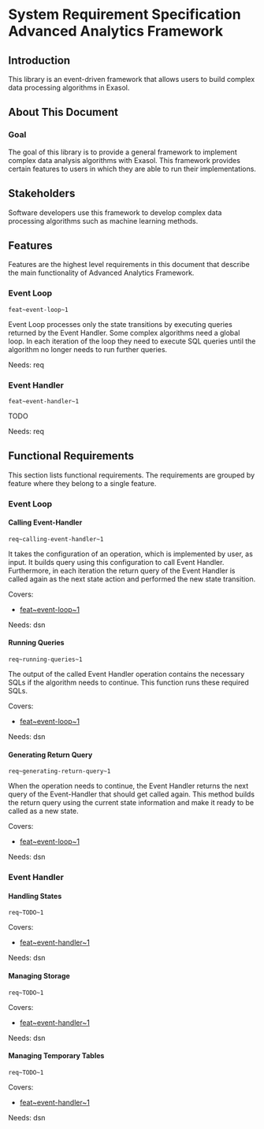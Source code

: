 # System Requirement Specification Advanced Analytics Framework

## Introduction

This library is an event-driven framework that allows users to build complex 
data processing algorithms in Exasol.


## About This Document

### Goal

The goal of this library is to provide a general framework to implement complex 
data analysis algorithms with Exasol. This framework provides certain features 
to users in which they are able to run their implementations.

## Stakeholders

Software developers use this framework to develop complex data processing 
algorithms such as machine learning methods.

## Features

Features are the highest level requirements in this document that describe the 
main functionality of Advanced Analytics Framework.

### Event Loop
`feat~event-loop~1`

Event Loop processes only the state transitions by executing queries returned by 
the Event Handler. Some complex algorithms need a global loop. In each iteration 
of the loop they need to execute SQL queries until the algorithm no longer 
needs to run further queries. 

Needs: req

### Event Handler
`feat~event-handler~1`

TODO

Needs: req


## Functional Requirements

This section lists functional requirements. The requirements are grouped by 
feature where they belong to a single feature.

### Event Loop

#### Calling Event-Handler
`req~calling-event-handler~1`

It takes the configuration of an operation, which is implemented by user, as 
input. It builds query using this configuration to call Event Handler. 
Furthermore, in each iteration the return query of the Event Handler is called 
again as the next state action and performed the new state transition. 

Covers:

* [feat~event-loop~1](#event-loop)

Needs: dsn


#### Running Queries
`req~running-queries~1`

The output of the called Event Handler operation contains the necessary SQLs 
if the algorithm needs to continue. This function runs these required SQLs.

Covers:

* [feat~event-loop~1](#event-loop)

Needs: dsn


#### Generating Return Query
`req~generating-return-query~1`

When the operation needs to continue, the Event Handler returns the next query 
of the Event-Handler that should get called again.  This method builds the 
return query using the current state information and make it ready to be 
called as a new state.

Covers:

* [feat~event-loop~1](#event-loop)

Needs: dsn


### Event Handler

#### Handling States
`req~TODO~1`

Covers:

* [feat~event-handler~1](#event-handler)

Needs: dsn


#### Managing Storage
`req~TODO~1`

Covers:

* [feat~event-handler~1](#event-handler)

Needs: dsn


#### Managing Temporary Tables
`req~TODO~1`

Covers:

* [feat~event-handler~1](#event-handler)

Needs: dsn
